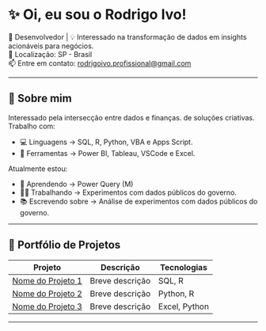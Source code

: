 # ✨ Oi, eu sou o Rodrigo Ivo!

🎯 Desenvolvedor | 💡 Interessado na transformação de dados em insights acionáveis para negócios.<br>
📍 Localização: SP - Brasil<br>
📫 Entre em contato: rodrigoivo.profissional@gmail.com

---

## 🚀 Sobre mim

Interessado pela intersecção entre dados e finanças. de soluções criativas. Trabalho com:

- 💻 Linguagens -> SQL, R, Python, VBA e Apps Script.
- 🔧 Ferramentas -> Power BI, Tableau, VSCode e Excel.

Atualmente estou:

- 🧠 Aprendendo -> Power Query (M)
- 👨‍💻 Trabalhando -> Experimentos com dados públicos do governo.
- 📚 Escrevendo sobre -> Análise de experimentos com dados públicos do governo.

---

## 🧰 Portfólio de Projetos

| Projeto | Descrição | Tecnologias |
|--------|-----------|-------------|
| [Nome do Projeto 1](link-do-repo) | Breve descrição | SQL, R |
| [Nome do Projeto 2](link-do-repo) | Breve descrição | Python, R |
| [Nome do Projeto 3](link-do-repo) | Breve descrição | Excel, Python |

---
